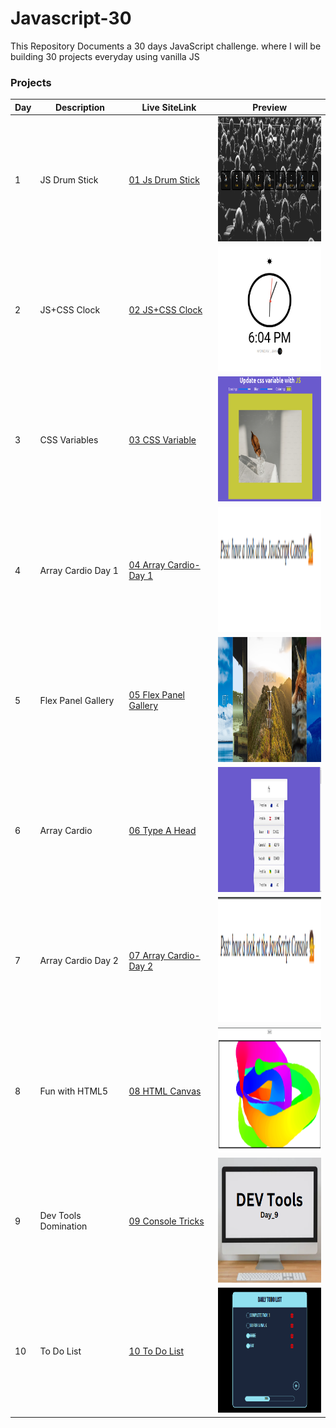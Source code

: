 # Javascript-30

This Repository Documents a 30 days JavaScript challenge. where I will be building 30 projects everyday using vanilla JS

### Projects

| Day | Description          | Live SiteLink                                                                      | Preview                                                              |
| --- | -------------------- | ---------------------------------------------------------------------------------- | -------------------------------------------------------------------- |
| 1   | JS Drum Stick        | [01 Js Drum Stick](http://fevenseyfu.me/Javascript-30/01-Javascript-drum-kit/)     | <img src="assets/Day_1.png" alt="Day 1" width="200"  height="200"/>  |
| 2   | JS+CSS Clock         | [02 JS+CSS Clock](http://fevenseyfu.me/Javascript-30/02-JS-and-CSS-Clock/)         | <img src="assets/Day_2.png" alt="Day 2" width="200"  height="200"/>  |
| 3   | CSS Variables        | [03 CSS Variable](http://fevenseyfu.me/Javascript-30/03-CSS-Variables/)            | <img src="assets/Day_3.png" alt="Day 3" width="200"  height="200"/>  |
| 4   | Array Cardio Day 1   | [04 Array Cardio-Day 1](http://fevenseyfu.me/Javascript-30/04-Array-Cardio-day-1/) | <img src="assets/Day_4.png" alt="Day 4" width="200"  height="200"/>  |
| 5   | Flex Panel Gallery   | [05 Flex Panel Gallery](http://fevenseyfu.me/Javascript-30/05-Flex-Panel-Gallery/) | <img src="assets/Day_5.png" alt="Day 5" width="200"  height="200"/>  |
| 6   | Array Cardio         | [06 Type A Head](http://fevenseyfu.me/Javascript-30/06-Type-Ahead/)                | <img src="assets/Day_6.png" alt="Day 6" width="200"  height="200"/>  |
| 7   | Array Cardio Day 2   | [07 Array Cardio-Day 2](http://fevenseyfu.me/Javascript-30/07-Array-Cardio-Day-2/) | <img src="assets/Day_7.png" alt="Day 7" width="200"  height="200"/>  |
| 8   | Fun with HTML5       | [08 HTML Canvas](http://fevenseyfu.me/Javascript-30/08-Fun-With-HTML5/)            | <img src="assets/Day_8.png" alt="Day 8" width="200"  height="200"/>  |
| 9   | Dev Tools Domination | [09 Console Tricks](http://fevenseyfu.me/Javascript-30/09-Dev-Tools-Domination/)   | <img src="assets/Day_9.png" alt="Day 8" width="200"  height="200"/>  |
| 10  | To Do List           | [10 To Do List](http://fevenseyfu.me/Javascript-30/10-ToDo-List/)                  | <img src="assets/Day_10.png" alt="Day 8" width="200"  height="200"/> |

